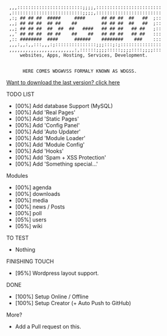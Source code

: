     ,,,::::::::::::::::::::::::;;;;,::::::::::::::::::::::::
     ,::::::::::::::::::::::::::;;;;,::::::::::::::::::::::::
     ,:; ## ## ##  #####     ####      ## ## ##  ##   ##  ;::
     ,,; ## ## ##  ## ##    ##         ## ## ##  ##   ##  ;::
     ,,; ## ## ##  ##  ##  ##   ####   ## ## ##   ## ##   ;::
     ,,' ## ## ##  ## ##    ##    ##   ## ## ##   ## ##   :::
     ,:: ########  ####      ######    ########    ###    :::
     ,,,:,,:,,:::,,,:;:::::::::::::::;;;:::;:;:::::::::::::::
     ,,,,,,,,,,,,,,,,,,,,,,,,:,::::::;;;;:::::;;;;::::;;;;:::
    	 websites, Apps, Hosting, Services, Development.     


          HERE COMES WDGWVSS FORMALY KNOWN AS WDGSS.
[Want to download the last version? click here](https://github.com/WDGWV/WDGWVSS_ONLINEDOWNLOADER "REPO")

TODO LIST
 * [00%] Add database Support (MySQL)
 * [00%] Add 'Real Pages'
 * [00%] Add 'Static Pages'
 * [00%] Add 'Config Panel'
 * [00%] Add 'Auto Updater'
 * [00%] Add 'Module Loader'
 * [00%] Add 'Module Config'
 * [00%] Add 'Hooks'
 * [00%] Add 'Spam + XSS Protection'
 * [00%] Add 'Something special...'

Modules
 * [00%] agenda
 * [00%] downloads
 * [00%] media
 * [00%] news / Posts
 * [00%] poll
 * [05%] users
 * [05%] wiki

TO TEST
 * Nothing

FINISHING TOUCH
 * [95%] Wordpress layout support.

DONE
 * [100%] Setup Online / Offline
 * [100%] Setup Creator (+ Auto Push to GitHub)

More?
 * Add a Pull request on this.